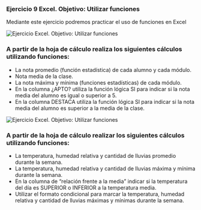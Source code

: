 ### Ejercicio 9 Excel. Objetivo: Utilizar funciones

Mediante este ejercicio podremos practicar el uso de funciones en Excel

![Ejercicio Excel. Objetivo: Utilizar funciones ](https://pruebas.teformas.com/wp-content/uploads/2012/10/ej9a.jpg)

  
  

### A partir de la hoja de cálculo realiza los siguientes cálculos utilizando funciones:

-   La nota promedio (función estadística) de cada alumno y cada módulo.
-   Nota media de la clase.
-   La nota máxima y mínima (funciones estadísticas) de cada módulo.
-   En la columna ¿APTO? utiliza la función lógica SI para indicar si la nota media del alumno es igual o superior a 5.
-   En la columna DESTACA utiliza la función lógica SI para indicar si la nota media del alumno es superior a la media de la clase.

![Ejercicio Excel. Objetivo: Utilizar funciones ](https://pruebas.teformas.com/wp-content/uploads/2012/10/ej9b.jpg)

### A partir de la hoja de cálculo realizar los siguientes cálculos utilizando funciones:

-   La temperatura, humedad relativa y cantidad de lluvias promedio durante la semana.
-   La temperatura, humedad relativa y cantidad de lluvias máxima y mínima durante la semana.
-   En la columna de “relación frente a la media” indicar si la temperatura del día es SUPERIOR o INFERIOR a la temperatura media.
-   Utilizar el formato condicional para marcar la temperatura, humedad relativa y cantidad de lluvias máximas y mínimas durante la semana.
<!--stackedit_data:
eyJoaXN0b3J5IjpbLTE5MzAzNDkxMF19
-->